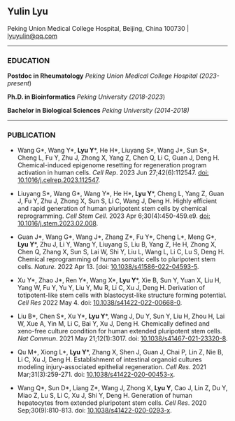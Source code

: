 ## Yulin Lyu

Peking Union Medical College Hospital, Beijing, China 100730 | lyuyulin@qq.com

****

### EDUCATION

**Postdoc in Rheumatology**   *Peking Union Medical College Hospital  (2023-present*)

**Ph.D. in Bioinformatics**   *Peking University  (2018-2023*)

**Bachelor in Biological Sciences**  *Peking University  (2014-2018)*

****

### PUBLICATION

 - Wang G\*, Wang Y\*, **Lyu Y**\*, He H\*, Liuyang S\*, Wang J\*, Sun S\*, Cheng L, Fu Y, Zhu J, Zhong X, Yang Z, Chen Q, Li C, Guan J, Deng H. Chemical-induced epigenome resetting for regeneration program activation in human cells. *Cell Rep*. 2023 Jun 27;42(6):112547. [doi: 10.1016/j.celrep.2023.112547](https://doi.org/10.1016/j.celrep.2023.112547).

 - Liuyang S\*, Wang G\*, Wang Y\*, He H\*, **Lyu Y**\*, Cheng L, Yang Z, Guan J, Fu Y, Zhu J, Zhong X, Sun S, Li C, Wang J, Deng H. Highly efficient and rapid generation of human pluripotent stem cells by chemical reprogramming. *Cell Stem Cell*. 2023 Apr 6;30(4):450-459.e9. [doi: 10.1016/j.stem.2023.02.008](https://doi.org/10.1016/j.stem.2023.02.008).

- Guan J\*, Wang G\*, Wang J\*, Zhang Z\*, Fu Y\*, Cheng L\*, Meng G\*, **Lyu Y**\*, Zhu J, Li Y, Wang Y, Liuyang S, Liu B, Yang Z, He H, Zhong X, Chen Q, Zhang X, Sun S, Lai W, Shi Y, Liu L, Wang L, Li C, Lu S, Deng H. Chemical reprogramming of human somatic cells to pluripotent stem cells. *Nature*. 2022 Apr 13. [doi: [10.1038/s41586-022-04593-5](https://doi.org/10.1038/s41586-022-04593-5).

- Xu Y\*, Zhao J\*, Ren Y\*, Wang X\*, **Lyu Y**\*, Xie B, Sun Y, Yuan X, Liu H, Yang W, Fu Y, Yu Y, Liu Y, Mu R, Li C, Xu J, Deng H. Derivation of totipotent-like stem cells with blastocyst-like structure forming potential. *Cell Res* 2022 May 4. doi: [10.1038/s41422-022-00668-0](https://doi.org/10.1038/s41422-022-00668-0).

- Liu B\*, Chen S\*, Xu Y\*, **Lyu Y**\*, Wang J, Du Y, Sun Y, Liu H, Zhou H, Lai W, Xue A, Yin M, Li C, Bai Y, Xu J, Deng H. Chemically defined and xeno-free culture condition for human extended pluripotent stem cells. *Nat Commun*. 2021 May 21;12(1):3017. doi: [10.1038/s41467-021-23320-8](https://doi.org/10.1038/s41467-021-23320-8).

- Qu M\*, Xiong L\*, **Lyu Y**\*, Zhang X, Shen J, Guan J, Chai P, Lin Z, Nie B, Li C, Xu J, Deng H. Establishment of intestinal organoid cultures modeling injury-associated epithelial regeneration. *Cell Res*. 2021 Mar;31(3):259-271. doi: [10.1038/s41422-020-00453-x](https://doi.org/10.1038/s41422-020-00453-x).

- Wang Q\*, Sun D\*, Liang Z\*, Wang J, Zhong X, **Lyu Y**, Cao J, Lin Z, Du Y, Miao Z, Lu S, Li C, Xu J, Shi Y, Deng H. Generation of human hepatocytes from extended pluripotent stem cells. *Cell Res*. 2020 Sep;30(9):810-813. doi: [10.1038/s41422-020-0293-x](https://doi.org/10.1038/s41422-020-0293-x).

